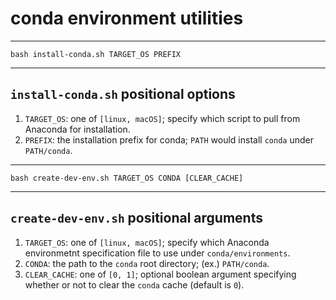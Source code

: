 # conda environment utilities

---

`bash install-conda.sh TARGET_OS PREFIX`

---

## `install-conda.sh` positional options

1. `TARGET_OS`: one of `[linux, macOS]`; specify which script to pull from Anaconda for installation.
2. `PREFIX`: the installation prefix for conda; `PATH` would install `conda` under `PATH/conda`.

---

`bash create-dev-env.sh TARGET_OS CONDA [CLEAR_CACHE]`

---

## `create-dev-env.sh` positional arguments

1. `TARGET_OS`: one of `[linux, macOS]`; specify which Anaconda environmetnt specification file to use under `conda/environments`.
2. `CONDA`: the path to the `conda` root directory; (ex.) `PATH/conda`.
3. `CLEAR_CACHE`: one of `[0, 1]`; optional boolean argument specifying whether or not to clear the `conda` cache (default is `0`).
